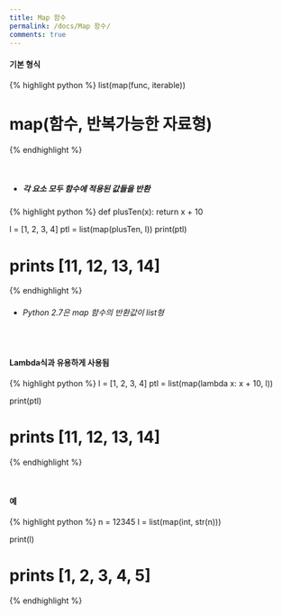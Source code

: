 ```yaml
---
title: Map 함수
permalink: /docs/Map 함수/
comments: true
---
```

#### 기본 형식
{% highlight python %}
   list(map(func, iterable))
   # map(함수, 반복가능한 자료형)
{% endhighlight %}

<br>

* <h5> 각 요소 모두 함수에 적용된 값들을 반환 </h5>
{% highlight python %}
  def plusTen(x):
    return x + 10

  l = [1, 2, 3, 4]
  ptl = list(map(plusTen, l))
  print(ptl)
  # prints [11, 12, 13, 14]
{% endhighlight %}
* <h6> Python 2.7은 map 함수의 반환값이 list형 </h6>

<br>

#### Lambda식과 유용하게 사용됨
{% highlight python %}
  l = [1, 2, 3, 4]
  ptl = list(map(lambda x: x + 10, l))

  print(ptl)
  # prints [11, 12, 13, 14]
{% endhighlight %}

<br>

#### 예
{% highlight python %}
  n = 12345
  l = list(map(int, str(n)))

  print(l)
  # prints [1, 2, 3, 4, 5]
{% endhighlight %}
